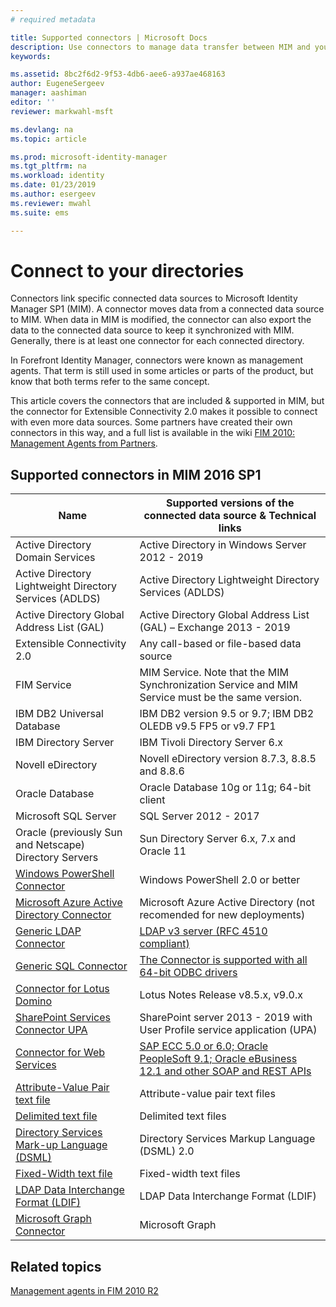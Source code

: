```yaml
---
# required metadata

title: Supported connectors | Microsoft Docs
description: Use connectors to manage data transfer between MIM and your connected data sources.
keywords:

ms.assetid: 8bc2f6d2-9f53-4db6-aee6-a937ae468163
author: EugeneSergeev
manager: aashiman
editor: ''
reviewer: markwahl-msft

ms.devlang: na
ms.topic: article

ms.prod: microsoft-identity-manager
ms.tgt_pltfrm: na
ms.workload: identity
ms.date: 01/23/2019
ms.author: esergeev
ms.reviewer: mwahl
ms.suite: ems

---
```


# Connect to your directories

Connectors link specific connected data sources to Microsoft Identity Manager SP1 (MIM). A connector moves data from a connected data source to MIM. When data in MIM is modified, the connector can also export the data to the connected data source to keep it synchronized with MIM. Generally, there is at least one connector for each connected directory.

In Forefront Identity Manager, connectors were known as management agents. That term is still used in some articles or parts of the product, but know that both terms refer to the same concept.

This article covers the connectors that are included & supported in MIM, but the connector for Extensible Connectivity 2.0 makes it possible to connect with even more data sources. Some partners have created their own connectors in this way, and a full list is available in the wiki [FIM 2010: Management Agents from Partners](https://social.technet.microsoft.com/wiki/contents/articles/1589.fim-2010-management-agents-from-partners.aspx).

## Supported connectors in MIM 2016 SP1

| Name | Supported versions of the connected data source & Technical links |
| ---- | ----------------------------------------------- |
| Active Directory Domain Services | Active Directory in Windows Server 2012 - 2019 |
| Active Directory Lightweight Directory Services (ADLDS) | Active Directory Lightweight Directory Services (ADLDS) |
| Active Directory Global Address List (GAL) | Active Directory Global Address List (GAL) – Exchange 2013 - 2019 |
| Extensible Connectivity 2.0 | Any call-based or file-based data source |
| FIM Service | MIM Service. Note that the MIM Synchronization Service and MIM Service must be the same version. |
| IBM DB2 Universal Database | IBM DB2 version 9.5 or 9.7; IBM DB2 OLEDB v9.5 FP5 or v9.7 FP1 |
| IBM Directory Server | IBM Tivoli Directory Server 6.x |
| Novell eDirectory | Novell eDirectory version 8.7.3, 8.8.5 and 8.8.6 |
| Oracle Database | Oracle Database 10g or 11g; 64-bit client |
| Microsoft SQL Server | SQL Server 2012 - 2017 |
| Oracle (previously Sun and Netscape) Directory Servers | Sun Directory Server 6.x, 7.x and Oracle 11 |
| [Windows PowerShell Connector](https://msdn.microsoft.com/library/dn640417.aspx) | Windows PowerShell 2.0 or better |
| [Microsoft Azure Active Directory Connector](https://msdn.microsoft.com/library/dn511001.aspx) | Microsoft Azure Active Directory (not recomended for new deployments) |
| [Generic LDAP Connector](https://msdn.microsoft.com/library/dn510997.aspx) | [LDAP v3 server (RFC 4510 compliant)](reference/microsoft-identity-manager-2016-connector-genericldap.md#overview-of-the-generic-ldap-connector) |
| [Generic SQL Connector](reference/microsoft-identity-manager-2016-connector-genericsql.md) | [The Connector is supported with all 64-bit ODBC drivers](reference/microsoft-identity-manager-2016-connector-genericsql.md#overview-of-the-generic-sql-connector) |
| [Connector for Lotus Domino](https://msdn.microsoft.com/library/hh859750.aspx) | Lotus Notes Release v8.5.x, v9.0.x |
| [SharePoint Services Connector UPA](https://msdn.microsoft.com/library/dn511003.aspx) | SharePoint server 2013 - 2019 with User Profile service application (UPA) |
| [Connector for Web Services](https://www.microsoft.com/en-us/download/details.aspx?id=51495) | [SAP ECC 5.0 or 6.0; Oracle PeopleSoft 9.1; Oracle eBusiness 12.1 and other SOAP and REST APIs](https://docs.microsoft.com/microsoft-identity-manager/reference/microsoft-identity-manager-2016-ma-ws) |
| [Attribute-Value Pair text file](https://technet.microsoft.com/library/cc708644(v=ws.10).aspx) | Attribute-value pair text files |
| [Delimited text file](https://technet.microsoft.com/library/cc720612(v=ws.10).aspx) | Delimited text files |
| [Directory Services Mark-up Language (DSML)](https://technet.microsoft.com/library/cc720660(v=ws.10).aspx) | Directory Services Markup Language (DSML) 2.0 |
| [Fixed-Width text file](https://technet.microsoft.com/library/cc720633(v=ws.10).aspx) | Fixed-width text files |
| [LDAP Data Interchange Format (LDIF)](https://technet.microsoft.com/library/cc708662(v=ws.10).aspx) | LDAP Data Interchange Format (LDIF) |
| [Microsoft Graph Connector](microsoft-identity-manager-2016-connector-graph.md) | Microsoft Graph |

## Related topics

[Management agents in FIM 2010 R2](https://technet.microsoft.com/library/jj133885.aspx)
